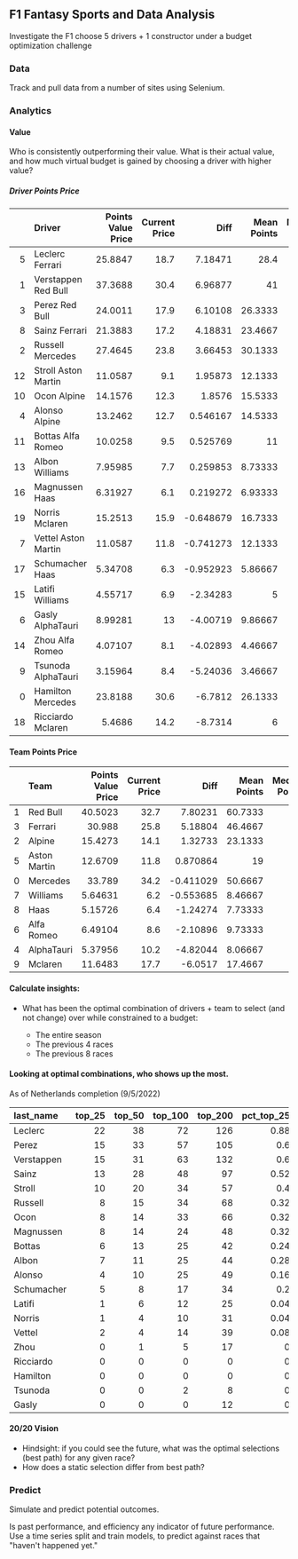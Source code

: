 ## F1 Fantasy Sports and Data Analysis

Investigate the F1 choose 5 drivers + 1 constructor under a budget optimization challenge

### Data

Track and pull data from a number of sites using Selenium.

### Analytics

#### Value

Who is consistently outperforming their value.  What is their actual value, and how much virtual budget is gained by choosing a driver with higher value?

##### Driver Points Price
|    | Driver               |   Points Value Price |   Current Price |   Diff |      Mean Points |   Median Points|
|---:|:---------------------|------------:|----------------:|-------------:|---------:|---------:|
|  5 | Leclerc  Ferrari     |    25.8847  |            18.7 |     7.18471  | 28.4     |       23 |
|  1 | Verstappen  Red Bull |    37.3688  |            30.4 |     6.96877  | 41       |       45 |
|  3 | Perez  Red Bull      |    24.0011  |            17.9 |     6.10108  | 26.3333  |       28 |
|  8 | Sainz  Ferrari       |    21.3883  |            17.2 |     4.18831  | 23.4667  |       27 |
|  2 | Russell  Mercedes    |    27.4645  |            23.8 |     3.66453  | 30.1333  |       30 |
| 12 | Stroll  Aston Martin |    11.0587  |             9.1 |     1.95873  | 12.1333  |       11 |
| 10 | Ocon  Alpine         |    14.1576  |            12.3 |     1.8576   | 15.5333  |       19 |
|  4 | Alonso  Alpine       |    13.2462  |            12.7 |     0.546167 | 14.5333  |       14 |
| 11 | Bottas  Alfa Romeo   |    10.0258  |             9.5 |     0.525769 | 11       |       14 |
| 13 | Albon  Williams      |     7.95985 |             7.7 |     0.259853 |  8.73333 |       10 |
| 16 | Magnussen  Haas      |     6.31927 |             6.1 |     0.219272 |  6.93333 |        6 |
| 19 | Norris  Mclaren      |    15.2513  |            15.9 |    -0.648679 | 16.7333  |       17 |
|  7 | Vettel  Aston Martin |    11.0587  |            11.8 |    -0.741273 | 12.1333  |       14 |
| 17 | Schumacher  Haas     |     5.34708 |             6.3 |    -0.952923 |  5.86667 |        5 |
| 15 | Latifi  Williams     |     4.55717 |             6.9 |    -2.34283  |  5       |        8 |
|  6 | Gasly  AlphaTauri    |     8.99281 |            13   |    -4.00719  |  9.86667 |       13 |
| 14 | Zhou  Alfa Romeo     |     4.07107 |             8.1 |    -4.02893  |  4.46667 |        6 |
|  9 | Tsunoda  AlphaTauri  |     3.15964 |             8.4 |    -5.24036  |  3.46667 |       -1 |
|  0 | Hamilton  Mercedes   |    23.8188  |            30.6 |    -6.7812   | 26.1333  |       26 |
| 18 | Ricciardo  Mclaren   |     5.4686  |            14.2 |    -8.7314   |  6       |        5 |

#### Team Points Price
|    | Team         |   Points Value Price |   Current Price |   Diff |      Mean Points |   Median Points|
|---:|:-------------|------------:|----------------:|-------------:|---------:|---------:|
|  1 | Red Bull     |    40.5023  |            32.7 |     7.80231  | 60.7333  |       63 |
|  3 | Ferrari      |    30.988   |            25.8 |     5.18804  | 46.4667  |       47 |
|  2 | Alpine       |    15.4273  |            14.1 |     1.32733  | 23.1333  |       23 |
|  5 | Aston Martin |    12.6709  |            11.8 |     0.870864 | 19       |       20 |
|  0 | Mercedes     |    33.789   |            34.2 |    -0.411029 | 50.6667  |       55 |
|  7 | Williams     |     5.64631 |             6.2 |    -0.553685 |  8.46667 |        8 |
|  8 | Haas         |     5.15726 |             6.4 |    -1.24274  |  7.73333 |        5 |
|  6 | Alfa Romeo   |     6.49104 |             8.6 |    -2.10896  |  9.73333 |        7 |
|  4 | AlphaTauri   |     5.37956 |            10.2 |    -4.82044  |  8.06667 |        6 |
|  9 | Mclaren      |    11.6483  |            17.7 |    -6.0517   | 17.4667  |       16 |


#### Calculate insights:

* What has been the optimal combination of drivers + team to select (and not change) over while constrained to a budget:

  * The entire season
  * The previous 4 races
  * The previous 8 races

#### Looking at optimal combinations, who shows up the most.

As of Netherlands completion (9/5/2022)

| last_name   |   top_25 |   top_50 |   top_100 |   top_200 |   pct_top_25 |   pct_top_50 |   pct_top_100 |   pct_top_200 |
|:------------|---------:|---------:|----------:|----------:|-------------:|-------------:|--------------:|--------------:|
| Leclerc     |       22 |       38 |        72 |       126 |         0.88 |         0.76 |          0.72 |         0.63  |
| Perez       |       15 |       33 |        57 |       105 |         0.6  |         0.66 |          0.57 |         0.525 |
| Verstappen  |       15 |       31 |        63 |       132 |         0.6  |         0.62 |          0.63 |         0.66  |
| Sainz       |       13 |       28 |        48 |        97 |         0.52 |         0.56 |          0.48 |         0.485 |
| Stroll      |       10 |       20 |        34 |        57 |         0.4  |         0.4  |          0.34 |         0.285 |
| Russell     |        8 |       15 |        34 |        68 |         0.32 |         0.3  |          0.34 |         0.34  |
| Ocon        |        8 |       14 |        33 |        66 |         0.32 |         0.28 |          0.33 |         0.33  |
| Magnussen   |        8 |       14 |        24 |        48 |         0.32 |         0.28 |          0.24 |         0.24  |
| Bottas      |        6 |       13 |        25 |        42 |         0.24 |         0.26 |          0.25 |         0.21  |
| Albon       |        7 |       11 |        25 |        44 |         0.28 |         0.22 |          0.25 |         0.22  |
| Alonso      |        4 |       10 |        25 |        49 |         0.16 |         0.2  |          0.25 |         0.245 |
| Schumacher  |        5 |        8 |        17 |        34 |         0.2  |         0.16 |          0.17 |         0.17  |
| Latifi      |        1 |        6 |        12 |        25 |         0.04 |         0.12 |          0.12 |         0.125 |
| Norris      |        1 |        4 |        10 |        31 |         0.04 |         0.08 |          0.1  |         0.155 |
| Vettel      |        2 |        4 |        14 |        39 |         0.08 |         0.08 |          0.14 |         0.195 |
| Zhou        |        0 |        1 |         5 |        17 |         0    |         0.02 |          0.05 |         0.085 |
| Ricciardo   |        0 |        0 |         0 |         0 |         0    |         0    |          0    |         0     |
| Hamilton    |        0 |        0 |         0 |         0 |         0    |         0    |          0    |         0     |
| Tsunoda     |        0 |        0 |         2 |         8 |         0    |         0    |          0.02 |         0.04  |
| Gasly       |        0 |        0 |         0 |        12 |         0    |         0    |          0    |         0.06  |


#### 20/20 Vision
* Hindsight: if you could see the future, what was the optimal selections (best path) for any given race?
* How does a static selection differ from best path?

### Predict

Simulate and predict potential outcomes.

Is past performance, and efficiency any indicator of future performance.  Use a time series split and train models, to predict against races that "haven't happened yet."
